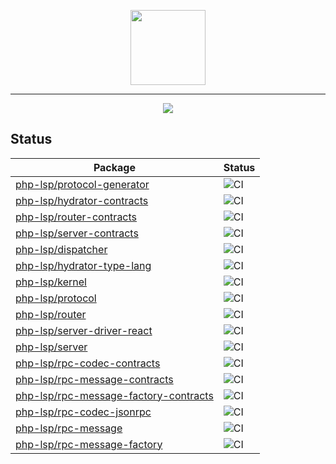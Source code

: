 <p align="center">
    <a href="https://github.com/php-lsp" target="_blank">
        <img src="https://avatars.githubusercontent.com/u/153323085?s=120" width="120">
    </a>
</p>

---

<p align="center">
    <a href="https://github.com/php-lsp/php-lsp/actions"><img src="https://github.com/php-lsp/php-lsp/workflows/tests/badge.svg"></a>
</p>

## Status

| Package                                                                                           | Status                                                                                    |
|---------------------------------------------------------------------------------------------------|-------------------------------------------------------------------------------------------|
| [php-lsp/protocol-generator](https://github.com/php-lsp/protocol-generator)                       | ![CI](https://github.com/php-lsp/protocol-generator/workflows/tests/badge.svg)            |
| [php-lsp/hydrator-contracts](https://github.com/php-lsp/hydrator-contracts)                       | ![CI](https://github.com/php-lsp/hydrator-contracts/workflows/tests/badge.svg)            |
| [php-lsp/router-contracts](https://github.com/php-lsp/router-contracts)                           | ![CI](https://github.com/php-lsp/router-contracts/workflows/tests/badge.svg)              |
| [php-lsp/server-contracts](https://github.com/php-lsp/server-contracts)                           | ![CI](https://github.com/php-lsp/server-contracts/workflows/tests/badge.svg)              |
| [php-lsp/dispatcher](https://github.com/php-lsp/dispatcher)                                       | ![CI](https://github.com/php-lsp/dispatcher/workflows/tests/badge.svg)                    |
| [php-lsp/hydrator-type-lang](https://github.com/php-lsp/hydrator-type-lang)                       | ![CI](https://github.com/php-lsp/hydrator-type-lang/workflows/tests/badge.svg)            |
| [php-lsp/kernel](https://github.com/php-lsp/kernel)                                               | ![CI](https://github.com/php-lsp/kernel/workflows/tests/badge.svg)                        |
| [php-lsp/protocol](https://github.com/php-lsp/protocol)                                           | ![CI](https://github.com/php-lsp/protocol/workflows/tests/badge.svg)                      |
| [php-lsp/router](https://github.com/php-lsp/router)                                               | ![CI](https://github.com/php-lsp/router/workflows/tests/badge.svg)                        |
| [php-lsp/server-driver-react](https://github.com/php-lsp/server-driver-react)                     | ![CI](https://github.com/php-lsp/server-driver-react/workflows/tests/badge.svg)           |
| [php-lsp/server](https://github.com/php-lsp/server)                                               | ![CI](https://github.com/php-lsp/server/workflows/tests/badge.svg)                        |
| [php-lsp/rpc-codec-contracts](https://github.com/php-lsp/rpc-codec-contracts)                     | ![CI](https://github.com/php-lsp/rpc-codec-contracts/workflows/tests/badge.svg)           |
| [php-lsp/rpc-message-contracts](https://github.com/php-lsp/rpc-message-contracts)                 | ![CI](https://github.com/php-lsp/rpc-message-contracts/workflows/tests/badge.svg)         |
| [php-lsp/rpc-message-factory-contracts](https://github.com/php-lsp/rpc-message-factory-contracts) | ![CI](https://github.com/php-lsp/rpc-message-factory-contracts/workflows/tests/badge.svg) |
| [php-lsp/rpc-codec-jsonrpc](https://github.com/php-lsp/rpc-codec-jsonrpc)                         | ![CI](https://github.com/php-lsp/rpc-codec-jsonrpc/workflows/tests/badge.svg)             |
| [php-lsp/rpc-message](https://github.com/php-lsp/rpc-message)                                     | ![CI](https://github.com/php-lsp/rpc-message/workflows/tests/badge.svg)                   |
| [php-lsp/rpc-message-factory](https://github.com/php-lsp/rpc-message-factory)                     | ![CI](https://github.com/php-lsp/rpc-message-factory/workflows/tests/badge.svg)           |
